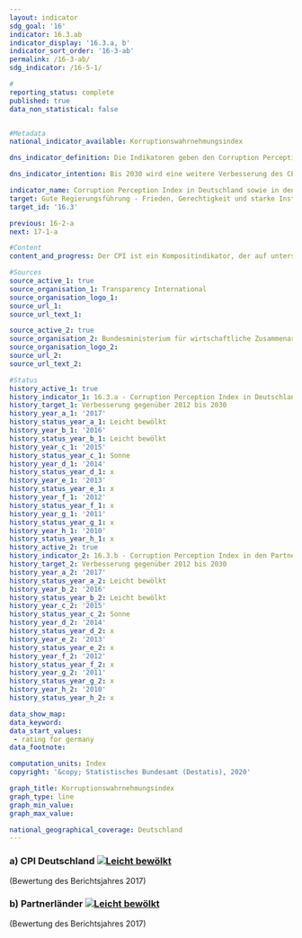 ```yaml
---                   
layout: indicator                   
sdg_goal: '16'                   
indicator: 16.3.ab                   
indicator_display: '16.3.a, b'                   
indicator_sort_order: '16-3-ab'                   
permalink: /16-3-ab/                   
sdg_indicator: /16-5-1/                   

#                   
reporting_status: complete                   
published: true                   
data_non_statistical: false                   


#Metadata                   
national_indicator_available: Korruptionswahrnehmungsindex                   

dns_indicator_definition: Die Indikatoren geben den Corruption Perception Index (CPI) von Transparency International für Deutschland (16.3.a) sowie die Anzahl der Partnerländer der deutschen Entwicklungszusammenarbeit, deren CPI sich im Vergleich zum Jahr 2012 verbessert hat (16.3.b), wieder. Der CPI misst, wie stark Korruption im öffentlichen Sektor in einem Land wahrgenommen wird.<sub> Text aus dem Indikatorenbericht 2018</sub>                   

dns_indicator_intention: Bis 2030 wird eine weitere Verbesserung des CPI für Deutschland angestrebt. Zudem soll sich auch der CPI der Mehrzahl der Partnerländer der deutschen Entwicklungszusammenarbeit verbessern. Basisjahr ist dabei jeweils das Jahr 2012.<sub> Text aus dem Indikatorenbericht 2018</sub>                   

indicator_name: Corruption Perception Index in Deutschland sowie in den Partnerländern der deutschen Entwicklungszusammenarbeit                   
target: Gute Regierungsführung - Frieden, Gerechtigkeit und starke Institutionen                   
target_id: '16.3'                   

previous: 16-2-a                   
next: 17-1-a                   

#Content                    
content_and_progress: Der CPI ist ein Kompositindikator, der auf unterschiedlichen Experten- sowie Unternehmensbefragungen zur Wahrnehmung von Korruption im öffentlichen Sektor basiert. Abhängig von der jeweiligen Befragung können unterschiedliche Verständnisse von Korruption zugrunde liegen und die Quellen für die Berechnung im Zeitablauf wechseln. In den Index werden Länder mit einbezogen, zu denen mindestens drei ausgewählte Befragungen vorliegen. Somit ist der CPI die am meisten Länder umfassende Übersichtsstudie zur wahrgenommenen Korruption im öffentlichen Sektor.<br><br>Das Joint Research Centre der Europäischen Kommission weist in seiner Analyse des CPI darauf hin, dass bei der Interpretation der Ergebnisse die jeweilige statistische Signifikanz der Veränderung mitbetrachtet werden sollte und selbst bei statistisch signifikanten Unterschieden die Ergebnisse dieses Indikators mit Vorsicht zu interpretieren seien.<br><br>Deutschland hat sich im Vergleich zum Jahr 2012 von 79 auf 81 Punkte im Jahr 2017 verbessert. Dieser Wert hat sich seit 2015 nicht verändert, sodass Deutschland auf den zwölften Platz des Rankings abgerutscht ist. Dabei ist diese Veränderung gegenüber 2012 nicht als statistisch signifikant (bei einem Signifikanzniveau von 5&nbsp;%) anzusehen.<br><br>Auch das Statistische Bundesamt erhebt im Rahmen der Zufriedenheitsbefragung zu behördlichen Dienstleistungen Daten zum Thema Korruption. Nach dieser hatten im Jahr 2017&nbsp;3,7&nbsp;% der Bevölkerung während ihres Kontakts mit öffentlichen Einrichtungen den Eindruck, dass Beschäftigte des öffentlichen Dienstes bestechlich wären. Bei der entsprechenden Umfrage unter Unternehmen hatten 2,4&nbsp;% der Unternehmen den Eindruck, dass Beschäftigte des öffentlichen Dienstes bestechlich wären.<br><br>Die Polizeiliche Kriminalstatistik (PKS) erfasst alle der Polizei bekannt gewordenen strafrechtlichen Sachverhalte. Im Jahr 2017 wurden 961 Fälle von Vorteilsannahme, Vorteilsgewährung sowie Bestechlichkeit und Bestechung im öffentlichen Sektor erfasst. Zudem werden in der PKS auch Fälle von Bestechlichkeit und Bestechung im geschäftlichen Verkehr sowie sogenannte Begleitdelikte der Korruption wie zum Beispiel Betrugs- und Untreuehandlungen, Urkundenfälschung, wettbewerbsbeschränkende Absprachen bei Ausschreibungen, Strafvereitelung, Falschbeurkundung im Amt und Verletzung des Dienstgeheimnisses ausgewiesen.<br><br>In Bezug auf die deutsche Entwicklungszusammenarbeit haben sich im Jahr 2017 im Vergleich zum Jahr 2012 insgesamt 42 der 85 durch den CPI bewerteten Partnerländer verbessert. Die Anzahl der sich positiv entwickelnden Partnerländer ist im betrachteten Zeitraum bis 2015 jedes Jahr gestiegen. Im Jahr 2016 stagnierte die Anzahl, um in 2017 leicht zurückzugehen. Eine statistisch signifikante Verbesserung (bei einem Signifikanzniveau von 5&nbsp;%) wiesen in 2017 gegenüber 2012&nbsp;21 Partnerländer der deutschen Entwicklungszusammenarbeit auf, im Vergleich dazu waren es 2014 sechs Partnerländer.<sub> Text aus dem Indikatorenbericht 2018</sub>                   

#Sources
source_active_1: true                           
source_organisation_1: Transparency International                           
source_organisation_logo_1:                            
source_url_1:                            
source_url_text_1:                            

source_active_2: true                           
source_organisation_2: Bundesministerium für wirtschaftliche Zusammenarbeit und Entwicklung (BMZ)                           
source_organisation_logo_2:                            
source_url_2:                            
source_url_text_2:                            

#Status                   
history_active_1: true                   
history_indicator_1: 16.3.a - Corruption Perception Index in Deutschland                   
history_target_1: Verbesserung gegenüber 2012 bis 2030
history_year_a_1: '2017'                           
history_status_year_a_1: Leicht bewölkt
history_year_b_1: '2016'                           
history_status_year_b_1: Leicht bewölkt
history_year_c_1: '2015'                           
history_status_year_c_1: Sonne
history_year_d_1: '2014'                           
history_status_year_d_1: x
history_year_e_1: '2013'                           
history_status_year_e_1: x
history_year_f_1: '2012'                           
history_status_year_f_1: x
history_year_g_1: '2011'                           
history_status_year_g_1: x
history_year_h_1: '2010'                           
history_status_year_h_1: x
history_active_2: true                   
history_indicator_2: 16.3.b - Corruption Perception Index in den Partnerländern der deutschen Entwicklungszusammenarbeit                   
history_target_2: Verbesserung gegenüber 2012 bis 2030
history_year_a_2: '2017'                           
history_status_year_a_2: Leicht bewölkt
history_year_b_2: '2016'                           
history_status_year_b_2: Leicht bewölkt
history_year_c_2: '2015'                           
history_status_year_c_2: Sonne
history_year_d_2: '2014'                           
history_status_year_d_2: x
history_year_e_2: '2013'                           
history_status_year_e_2: x
history_year_f_2: '2012'                           
history_status_year_f_2: x
history_year_g_2: '2011'                           
history_status_year_g_2: x
history_year_h_2: '2010'                           
history_status_year_h_2: x

data_show_map:                    
data_keyword:                    
data_start_values: 
 - rating for germany                   
data_footnote:                    

computation_units: Index                   
copyright: '&copy; Statistisches Bundesamt (Destatis), 2020'                   

graph_title: Korruptionswahrnehmungsindex                   
graph_type: line                   
graph_min_value:                    
graph_max_value:                    

national_geographical_coverage: Deutschland                   
---
```

<div>                               
  <div class="my-header">                               
    <h3>a) CPI Deutschland                               
      <a href= "{{ site.baseurl }}{{ baseurl_folder }}/status/"><img src="https://g205sdgs.github.io/sdg-indicators/public/Wettersymbole/Leicht bewölkt.png" alt="Leicht bewölkt" />                               
      </a>                               
    </h3>                               
  </div>
  <div class="my-header-note">
    <span>(Bewertung des Berichtsjahres 2017)</span>
  </div>                               
</div>                               
<div>                               
  <div class="my-header">                               
    <h3>b) Partnerländer                               
      <a href="https://nachhaltige-entwicklung-deutschland.github.io/open-sdg-site-starter/status/"><img src="https://g205sdgs.github.io/sdg-indicators/public/Wettersymbole/Leicht bewölkt.png" alt="Leicht bewölkt" />                               
      </a>                               
    </h3>                               
  </div>
  <div class="my-header-note">
    <span>(Bewertung des Berichtsjahres 2017)</span>
  </div>                               
</div>